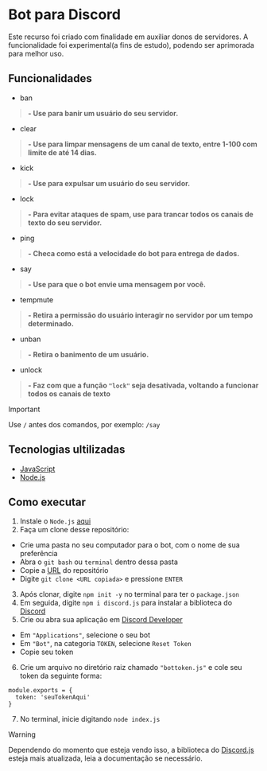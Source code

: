 # Bot para Discord
Este recurso foi criado com finalidade em auxiliar donos de servidores. A funcionalidade foi experimental(a fins de estudo), podendo ser aprimorada para melhor uso.
## Funcionalidades
- ban

> **- Use para banir um usuário do seu servidor.**

- clear

> **- Use para limpar mensagens de um canal de texto, entre 1-100 com limite de até 14 dias.**

- kick

> **- Use para expulsar um usuário do seu servidor.**

- lock

> **- Para evitar ataques de spam, use para trancar todos os canais de texto do seu servidor.**
  
- ping

> **- Checa como está a velocidade do bot para entrega de dados.**

- say

> **- Use para que o bot envie uma mensagem por você.**

- tempmute

> **- Retira a permissão do usuário interagir no servidor por um tempo determinado.**

- unban

> **- Retira o banimento de um usuário.**

- unlock

> **- Faz com que a função `"lock"` seja desativada, voltando a funcionar todos os canais de texto**

> [!IMPORTANT]
> Use `/` antes dos comandos, por exemplo: `/say`


## Tecnologias ultilizadas

- [JavaScript](https://www.javascript.com/)
- [Node.js](https://nodejs.org/en)

## Como executar

1. Instale o `Node.js` [aqui](https://nodejs.org/en)
2. Faça um clone desse repositório:
- Crie uma pasta no seu computador para o bot, com o nome de sua preferência 
- Abra o `git bash` ou `terminal` dentro dessa pasta
- Copie a [URL](https://github.com/ItSrGop/BotADM.git) do repositório
- Digite `git clone <URL copiada>` e pressione `ENTER`
3. Após clonar, digite `npm init -y` no terminal para ter o `package.json`
4. Em seguida, digite `npm i discord.js` para instalar a biblioteca do [Discord](https://discord.js.org/)
5. Crie ou abra sua aplicação em [Discord Developer](https://discord.com/developers/applications)
- Em `"Applications"`, selecione o seu bot
- Em `"Bot"`, na categoria `TOKEN`, selecione `Reset Token`
- Copie seu token
6. Crie um arquivo no diretório raiz chamado `"bottoken.js"` e cole seu token da seguinte forma:
  ```
module.exports = {
    token: 'seuTokenAqui'
}
  ```
7. No terminal, inicie digitando `node index.js`
> [!WARNING]
> Dependendo do momento que esteja vendo isso, a biblioteca do [Discord.js](https://discord.js.org/) esteja mais atualizada, leia a documentação se necessário.
